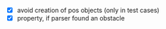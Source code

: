 - [x] avoid creation of pos objects (only in test cases)
- [x] property, if parser found an obstacle